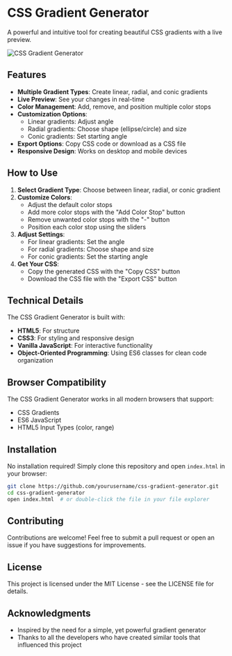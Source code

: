 # CSS Gradient Generator

A powerful and intuitive tool for creating beautiful CSS gradients with a live preview.

![CSS Gradient Generator](https://via.placeholder.com/800x400?text=CSS+Gradient+Generator)

## Features

- **Multiple Gradient Types**: Create linear, radial, and conic gradients
- **Live Preview**: See your changes in real-time
- **Color Management**: Add, remove, and position multiple color stops
- **Customization Options**:
  - Linear gradients: Adjust angle
  - Radial gradients: Choose shape (ellipse/circle) and size
  - Conic gradients: Set starting angle
- **Export Options**: Copy CSS code or download as a CSS file
- **Responsive Design**: Works on desktop and mobile devices

## How to Use

1. **Select Gradient Type**: Choose between linear, radial, or conic gradient
2. **Customize Colors**: 
   - Adjust the default color stops
   - Add more color stops with the "Add Color Stop" button
   - Remove unwanted color stops with the "-" button
   - Position each color stop using the sliders
3. **Adjust Settings**:
   - For linear gradients: Set the angle
   - For radial gradients: Choose shape and size
   - For conic gradients: Set the starting angle
4. **Get Your CSS**:
   - Copy the generated CSS with the "Copy CSS" button
   - Download the CSS file with the "Export CSS" button

## Technical Details

The CSS Gradient Generator is built with:

- **HTML5**: For structure
- **CSS3**: For styling and responsive design
- **Vanilla JavaScript**: For interactive functionality
- **Object-Oriented Programming**: Using ES6 classes for clean code organization

## Browser Compatibility

The CSS Gradient Generator works in all modern browsers that support:

- CSS Gradients
- ES6 JavaScript
- HTML5 Input Types (color, range)

## Installation

No installation required! Simply clone this repository and open `index.html` in your browser:

```bash
git clone https://github.com/yourusername/css-gradient-generator.git
cd css-gradient-generator
open index.html  # or double-click the file in your file explorer
```

## Contributing

Contributions are welcome! Feel free to submit a pull request or open an issue if you have suggestions for improvements.

## License

This project is licensed under the MIT License - see the LICENSE file for details.

## Acknowledgments

- Inspired by the need for a simple, yet powerful gradient generator
- Thanks to all the developers who have created similar tools that influenced this project
